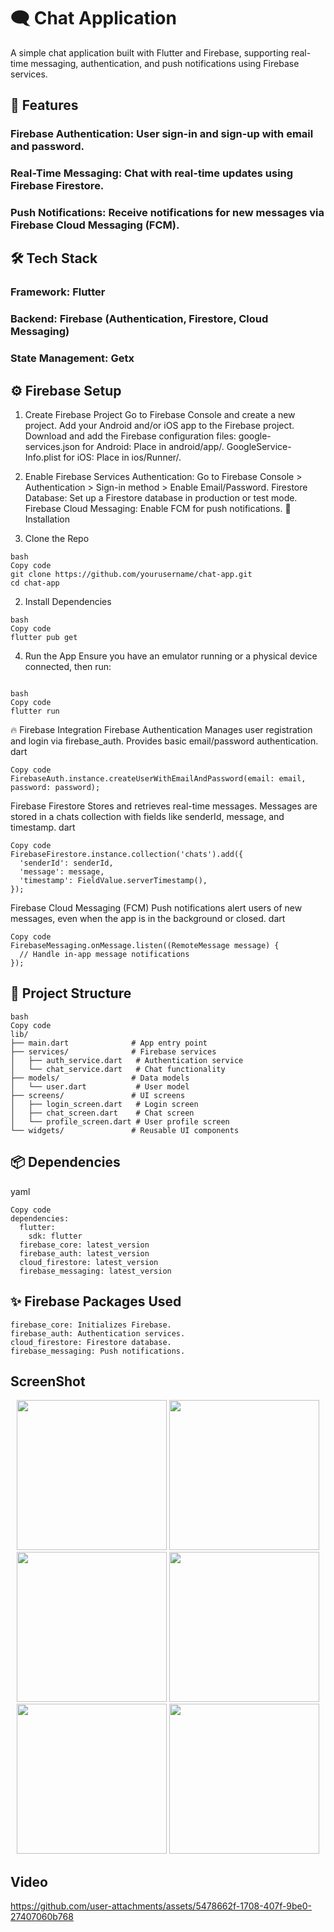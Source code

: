 # 🗨️ Chat Application
A simple chat application built with Flutter and Firebase, supporting real-time messaging, authentication, and push notifications using Firebase services.

## 🚀 Features
### Firebase Authentication: User sign-in and sign-up with email and password.
### Real-Time Messaging: Chat with real-time updates using Firebase Firestore.
### Push Notifications: Receive notifications for new messages via Firebase Cloud Messaging (FCM).

## 🛠️ Tech Stack
### Framework: Flutter
### Backend: Firebase (Authentication, Firestore, Cloud Messaging)
### State Management: Getx
## ⚙️ Firebase Setup
1. Create Firebase Project
Go to Firebase Console and create a new project.
Add your Android and/or iOS app to the Firebase project.
Download and add the Firebase configuration files:
google-services.json for Android: Place in android/app/.
GoogleService-Info.plist for iOS: Place in ios/Runner/.
2. Enable Firebase Services
Authentication: Go to Firebase Console > Authentication > Sign-in method > Enable Email/Password.
Firestore Database: Set up a Firestore database in production or test mode.
Firebase Cloud Messaging: Enable FCM for push notifications.
📝 Installation

1. Clone the Repo
```
bash
Copy code
git clone https://github.com/yourusername/chat-app.git
cd chat-app
```
2. Install Dependencies
 ```
bash
Copy code
flutter pub get
```
4. Run the App
Ensure you have an emulator running or a physical device connected, then run:
```

bash
Copy code
flutter run
```
🔥 Firebase Integration
Firebase Authentication
Manages user registration and login via firebase_auth.
Provides basic email/password authentication.
dart
```
Copy code
FirebaseAuth.instance.createUserWithEmailAndPassword(email: email, password: password);
```
Firebase Firestore
Stores and retrieves real-time messages.
Messages are stored in a chats collection with fields like senderId, message, and timestamp.
dart
```
Copy code
FirebaseFirestore.instance.collection('chats').add({
  'senderId': senderId,
  'message': message,
  'timestamp': FieldValue.serverTimestamp(),
});
```
Firebase Cloud Messaging (FCM)
Push notifications alert users of new messages, even when the app is in the background or closed.
dart
```
Copy code
FirebaseMessaging.onMessage.listen((RemoteMessage message) {
  // Handle in-app message notifications
});
```

## 📁 Project Structure
```
bash
Copy code
lib/
├── main.dart              # App entry point
├── services/              # Firebase services
│   ├── auth_service.dart   # Authentication service
│   └── chat_service.dart   # Chat functionality
├── models/                # Data models
│   └── user.dart           # User model
├── screens/               # UI screens
│   ├── login_screen.dart   # Login screen
│   ├── chat_screen.dart    # Chat screen
│   └── profile_screen.dart # User profile screen
└── widgets/               # Reusable UI components
```
## 📦 Dependencies
yaml
```
Copy code
dependencies:
  flutter:
    sdk: flutter
  firebase_core: latest_version
  firebase_auth: latest_version
  cloud_firestore: latest_version
  firebase_messaging: latest_version
```
## ✨ Firebase Packages Used
```
firebase_core: Initializes Firebase.
firebase_auth: Authentication services.
cloud_firestore: Firestore database.
firebase_messaging: Push notifications.
```

## ScreenShot

<p align='center'>
  <img src='https://github.com/user-attachments/assets/509ed966-95c2-4493-9c30-025748da3b35' width=240>
  <img src='https://github.com/user-attachments/assets/8f4fdc6a-3d0e-49c1-8a11-a6656a303bc9' width=240>
  <img src='https://github.com/user-attachments/assets/a5e8a84c-0b15-443c-abdc-0f49821288cd' width=240>
  <img src='https://github.com/user-attachments/assets/67043188-d9c6-4b8b-bdc6-1a02d8c54be0' width=240>
  <img src='https://github.com/user-attachments/assets/11647639-9cfc-4410-a510-4502f4a80ef6' width=240>
  <img src='https://github.com/user-attachments/assets/61cf4fe1-5dbd-4e8b-a55b-32c1c23548b0' width=240>


</p>

## Video

https://github.com/user-attachments/assets/5478662f-1708-407f-9be0-27407060b768


